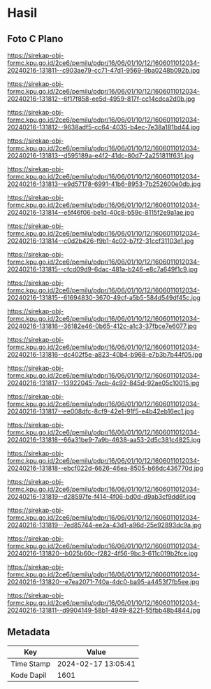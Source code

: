 # Hasil

## Foto C Plano

https://sirekap-obj-formc.kpu.go.id/2ce6/pemilu/pdpr/16/06/01/10/12/1606011012034-20240216-131811--c903ae79-cc71-47d1-9569-9ba0248b092b.jpg

https://sirekap-obj-formc.kpu.go.id/2ce6/pemilu/pdpr/16/06/01/10/12/1606011012034-20240216-131812--6f17f858-ee5d-4959-817f-cc14cdca2d0b.jpg

https://sirekap-obj-formc.kpu.go.id/2ce6/pemilu/pdpr/16/06/01/10/12/1606011012034-20240216-131812--9638adf5-cc64-4035-b4ec-7e38a181bd44.jpg

https://sirekap-obj-formc.kpu.go.id/2ce6/pemilu/pdpr/16/06/01/10/12/1606011012034-20240216-131813--d595189a-e4f2-41dc-80d7-2a251811f631.jpg

https://sirekap-obj-formc.kpu.go.id/2ce6/pemilu/pdpr/16/06/01/10/12/1606011012034-20240216-131813--e9d57178-6991-41b6-8953-7b252600e0db.jpg

https://sirekap-obj-formc.kpu.go.id/2ce6/pemilu/pdpr/16/06/01/10/12/1606011012034-20240216-131814--e5f46f06-be1d-40c8-b59c-8115f2e9a1ae.jpg

https://sirekap-obj-formc.kpu.go.id/2ce6/pemilu/pdpr/16/06/01/10/12/1606011012034-20240216-131814--c0d2b426-f9b1-4c02-b7f2-31ccf31103e1.jpg

https://sirekap-obj-formc.kpu.go.id/2ce6/pemilu/pdpr/16/06/01/10/12/1606011012034-20240216-131815--cfcd09d9-6dac-481a-b246-e8c7a649f1c9.jpg

https://sirekap-obj-formc.kpu.go.id/2ce6/pemilu/pdpr/16/06/01/10/12/1606011012034-20240216-131815--61694830-3670-49cf-a5b5-584d549df45c.jpg

https://sirekap-obj-formc.kpu.go.id/2ce6/pemilu/pdpr/16/06/01/10/12/1606011012034-20240216-131816--36182e46-0b65-412c-a1c3-37fbce7e6077.jpg

https://sirekap-obj-formc.kpu.go.id/2ce6/pemilu/pdpr/16/06/01/10/12/1606011012034-20240216-131816--dc402f5e-a823-40b4-b968-e7b3b7b44f05.jpg

https://sirekap-obj-formc.kpu.go.id/2ce6/pemilu/pdpr/16/06/01/10/12/1606011012034-20240216-131817--13922045-7acb-4c92-845d-92ae05c10015.jpg

https://sirekap-obj-formc.kpu.go.id/2ce6/pemilu/pdpr/16/06/01/10/12/1606011012034-20240216-131817--ee008dfc-8cf9-42e1-91f5-e4b42eb16ec1.jpg

https://sirekap-obj-formc.kpu.go.id/2ce6/pemilu/pdpr/16/06/01/10/12/1606011012034-20240216-131818--66a31be9-7a9b-4638-aa53-2d5c381c4825.jpg

https://sirekap-obj-formc.kpu.go.id/2ce6/pemilu/pdpr/16/06/01/10/12/1606011012034-20240216-131818--ebcf022d-6626-46ea-8505-b66dc436770d.jpg

https://sirekap-obj-formc.kpu.go.id/2ce6/pemilu/pdpr/16/06/01/10/12/1606011012034-20240216-131819--d28597fe-f414-4f06-bd0d-d9ab3cf9dd6f.jpg

https://sirekap-obj-formc.kpu.go.id/2ce6/pemilu/pdpr/16/06/01/10/12/1606011012034-20240216-131819--7ed85744-ee2a-43d1-a96d-25e92893dc9a.jpg

https://sirekap-obj-formc.kpu.go.id/2ce6/pemilu/pdpr/16/06/01/10/12/1606011012034-20240216-131820--b025b60c-f282-4f56-9bc3-611c019b2fce.jpg

https://sirekap-obj-formc.kpu.go.id/2ce6/pemilu/pdpr/16/06/01/10/12/1606011012034-20240216-131820--e7ea2071-740a-4dc0-ba95-a4453f7fb5ee.jpg

https://sirekap-obj-formc.kpu.go.id/2ce6/pemilu/pdpr/16/06/01/10/12/1606011012034-20240216-131811--d9904149-58b1-4949-8221-55fbb48b4844.jpg


## Metadata

| Key        | Value               |
| ---------- | ------------------- |
| Time Stamp | 2024-02-17 13:05:41 |
| Kode Dapil | 1601                |



